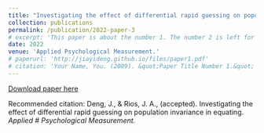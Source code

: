 ```yaml
---
title: "Investigating the effect of differential rapid guessing on population invariance in equating"
collection: publications
permalink: /publication/2022-paper-3
# excerpt: 'This paper is about the number 1. The number 2 is left for future work.'
date: 2022
venue: 'Applied Psychological Measurement.'
# paperurl: 'http://jiayideng.github.io/files/paper1.pdf'
# citation: 'Your Name, You. (2009). &quot;Paper Title Number 1.&quot; <i>Applied Psychological Measurement.</i>.'
---
```


[Download paper here](http://jiayideng.github.io/files/paper1.pdf)

Recommended citation: Deng, J., & Rios, J. A., (accepted). Investigating the effect of differential rapid guessing on population invariance in equating. <i>Applied # Psychological Measurement. </i>
